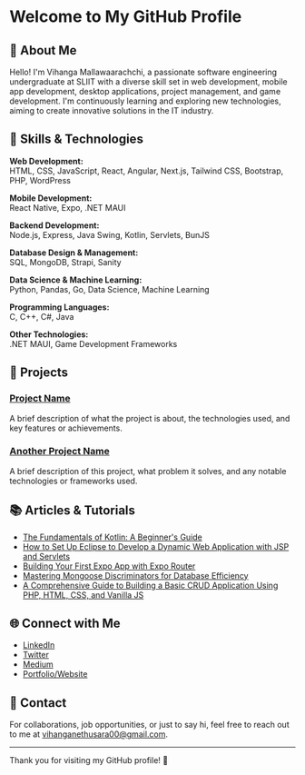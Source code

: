 # Welcome to My GitHub Profile

## 👋 About Me

Hello! I'm Vihanga Mallawaarachchi, a passionate software engineering undergraduate at SLIIT with a diverse skill set in web development, mobile app development, desktop applications, project management, and game development. I'm continuously learning and exploring new technologies, aiming to create innovative solutions in the IT industry.

## 🌟 Skills & Technologies

**Web Development:**  
HTML, CSS, JavaScript, React, Angular, Next.js, Tailwind CSS, Bootstrap, PHP, WordPress

**Mobile Development:**  
React Native, Expo, .NET MAUI

**Backend Development:**  
Node.js, Express, Java Swing, Kotlin, Servlets, BunJS

**Database Design & Management:**  
SQL, MongoDB, Strapi, Sanity

**Data Science & Machine Learning:**  
Python, Pandas, Go, Data Science, Machine Learning

**Programming Languages:**  
C, C++, C#, Java

**Other Technologies:**  
.NET MAUI, Game Development Frameworks

## 🚀 Projects

### [Project Name](link-to-project)
A brief description of what the project is about, the technologies used, and key features or achievements.

### [Another Project Name](link-to-project)
A brief description of this project, what problem it solves, and any notable technologies or frameworks used.

## 📚 Articles & Tutorials

- [The Fundamentals of Kotlin: A Beginner's Guide](https://medium.com/@vihangamallawaarachchi.dev/the-fundamentals-of-kotlin-a-beginners-guide-987be6d5a386)
- [How to Set Up Eclipse to Develop a Dynamic Web Application with JSP and Servlets](https://medium.com/@vihangamallawaarachchi.dev/how-to-set-up-eclipse-to-develop-a-dynamic-web-application-with-jsp-and-servlets-c81367d837c2)
- [Building Your First Expo App with Expo Router](https://medium.com/@vihangamallawaarachchi.dev/building-your-first-expo-app-with-expo-router-81333f48da37)
- [Mastering Mongoose Discriminators for Database Efficiency](https://medium.com/@vihangamallawaarachchi.dev/mastering-mongoose-discriminators-for-database-efficiency-7c9be0ff4241)
- [A Comprehensive Guide to Building a Basic CRUD Application Using PHP, HTML, CSS, and Vanilla JS](https://medium.com/@vihangamallawaarachchi.dev/a-comprehensive-guide-to-building-a-basic-crud-application-using-php-html-css-and-vanilla-9a279719d9ad)

## 🌐 Connect with Me

- [LinkedIn](your-linkedin-profile)
- [Twitter](your-twitter-profile)
- [Medium](https://medium.com/@vihangamallawaarachchi.dev)
- [Portfolio/Website](https://www.vihanga.site/)

## 📧 Contact

For collaborations, job opportunities, or just to say hi, feel free to reach out to me at [vihanganethusara00@gmail.com](mailto:vihanganethusara00@gmail.com).

---

Thank you for visiting my GitHub profile! 🚀

